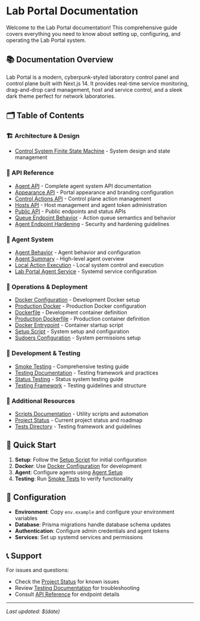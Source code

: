 # Lab Portal Documentation

Welcome to the Lab Portal documentation! This comprehensive guide covers everything you need to know about setting up, configuring, and operating the Lab Portal system.

## 📚 Documentation Overview

Lab Portal is a modern, cyberpunk-styled laboratory control panel and control plane built with Next.js 14. It provides real-time service monitoring, drag-and-drop card management, host and service control, and a sleek dark theme perfect for network laboratories.

## 🗂️ Table of Contents

### 🏗️ Architecture & Design

- [Control System Finite State Machine](architecture/CONTROL_SYSTEM_FSM.md) - System design and state management

### 🔌 API Reference

- [Agent API](api/AGENT_API.md) - Complete agent system API documentation
- [Appearance API](api/appearance.md) - Portal appearance and branding configuration
- [Control Actions API](api/CONTROL_ACTIONS_API.md) - Control plane action management
- [Hosts API](api/HOSTS_API.md) - Host management and agent token administration
- [Public API](api/PUBLIC_API.md) - Public endpoints and status APIs
- [Queue Endpoint Behavior](api/QUEUE_ENDPOINT_BEHAVIOR.md) - Action queue semantics and behavior
- [Agent Endpoint Hardening](api/AGENT_ENDPOINT_HARDENING.md) - Security and hardening guidelines

### 🤖 Agent System

- [Agent Behavior](agent/AGENT_BEHAVIOR.md) - Agent behavior and configuration
- [Agent Summary](agent/AGENT_SUMMARY.md) - High-level agent overview
- [Local Action Execution](agent/LOCAL_ACTION_EXECUTION.md) - Local system control and execution
- [Lab Portal Agent Service](agent/lab-portal-agent.service) - Systemd service configuration

### 🚀 Operations & Deployment

- [Docker Configuration](ops/docker-compose.yml) - Development Docker setup
- [Production Docker](ops/docker-compose.prod.yaml) - Production Docker configuration
- [Dockerfile](ops/Dockerfile) - Development container definition
- [Production Dockerfile](ops/Dockerfile.prod) - Production container definition
- [Docker Entrypoint](ops/docker-entrypoint.sh) - Container startup script
- [Setup Script](ops/setup.sh) - System setup and configuration
- [Sudoers Configuration](ops/SUDOERS_CONFIGURATION.md) - System permissions setup

### 🧪 Development & Testing

- [Smoke Testing](dev/SMOKE_TESTING.md) - Comprehensive testing guide
- [Testing Documentation](dev/TESTING.md) - Testing framework and practices
- [Status Testing](dev/STATUS_TESTING.md) - Status system testing guide
- [Testing Framework](../tests/README.md) - Testing guidelines and structure

### 📖 Additional Resources

- [Scripts Documentation](scripts.md) - Utility scripts and automation
- [Project Status](../PROJECT_STATUS.md) - Current project status and roadmap
- [Tests Directory](../tests/README.md) - Testing framework and guidelines

## 🚀 Quick Start

1. **Setup**: Follow the [Setup Script](ops/setup.sh) for initial configuration
2. **Docker**: Use [Docker Configuration](ops/docker-compose.yml) for development
3. **Agent**: Configure agents using [Agent Setup](agent/LOCAL_ACTION_EXECUTION.md)
4. **Testing**: Run [Smoke Tests](dev/SMOKE_TESTING.md) to verify functionality

## 🔧 Configuration

- **Environment**: Copy `env.example` and configure your environment variables
- **Database**: Prisma migrations handle database schema updates
- **Authentication**: Configure admin credentials and agent tokens
- **Services**: Set up systemd services and permissions

## 📞 Support

For issues and questions:

- Check the [Project Status](../PROJECT_STATUS.md) for known issues
- Review [Testing Documentation](dev/TESTING.md) for troubleshooting
- Consult [API Reference](api/) for endpoint details

---

_Last updated: $(date)_
